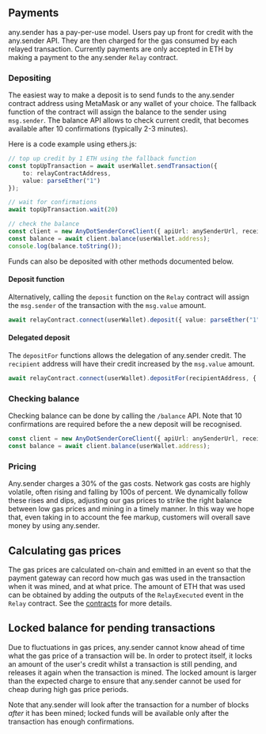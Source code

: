 ## Payments
any.sender has a pay-per-use model. Users pay up front for credit with the any.sender API. They are then charged for the gas consumed by each relayed transaction. Currently payments are only accepted in ETH by making a payment to the any.sender `Relay` contract. 

### Depositing
The easiest way to make a deposit is to send funds to the any.sender contract address using MetaMask or any wallet of your choice. The fallback function of the contract will assign the balance to the sender using `msg.sender`. The balance API allows to check current credit, that becomes available after 10 confirmations (typically 2-3 minutes).

Here is a code example using ethers.js:

```ts
// top up credit by 1 ETH using the fallback function
const topUpTransaction = await userWallet.sendTransaction({
    to: relayContractAddress,
    value: parseEther("1")
});

// wait for confirmations
await topUpTransaction.wait(20)

// check the balance
const client = new AnyDotSenderCoreClient({ apiUrl: anySenderUrl, receiptSignerAddress });
const balance = await client.balance(userWallet.address);
console.log(balance.toString());
```

Funds can also be deposited with other methods documented below.

#### Deposit function
Alternatively, calling the `deposit` function on the `Relay` contract will assign the `msg.sender` of the transaction with the `msg.value` amount.

```ts
await relayContract.connect(userWallet).deposit({ value: parseEther("1") });
```

#### Delegated deposit
The `depositFor` functions allows the delegation of any.sender credit. The `recipient` address will have their credit increased by the `msg.value` amount.

```ts
await relayContract.connect(userWallet).depositFor(recipientAddress, { value: parseEther("1") });
```

### Checking balance
Checking balance can be done by calling the `/balance` API. Note that 10 confirmations are required before the a new deposit will be recognised.
```ts
const client = new AnyDotSenderCoreClient({ apiUrl: anySenderUrl, receiptSignerAddress });
const balance = await client.balance(userWallet.address);
```

### Pricing
Any.sender charges a 30% of the gas costs. Network gas costs are highly volatile, often rising and falling by 100s of percent. We dynamically follow these rises and dips, adjusting our gas prices to strike the right balance between low gas prices and mining in a timely manner. In this way we hope that, even taking in to account the fee markup, customers will overall save money by using any.sender.

## Calculating gas prices
The gas prices are calculated on-chain and emitted in an event so that the payment gateway can record how much gas was used in the transaction when it was mined, and at what price. The amount of ETH that was used can be obtained by adding the outputs of the `RelayExecuted` event in the `Relay` contract. See the [contracts](https://github.com/PISAresearch/contracts.any.sender) for more details.

## Locked balance for pending transactions
Due to fluctuations in gas prices, any.sender cannot know ahead of time what the gas price of a transaction will be. In order to protect itself, it locks an amount of the user's credit whilst a transaction is still pending, and releases it again when the transaction is mined. The locked amount is larger than the expected charge to ensure that any.sender cannot be used for cheap during high gas price periods.

Note that any.sender will look after the transaction for a number of blocks _after_ it has been mined; locked funds will be available only after the transaction has enough confirmations. 
